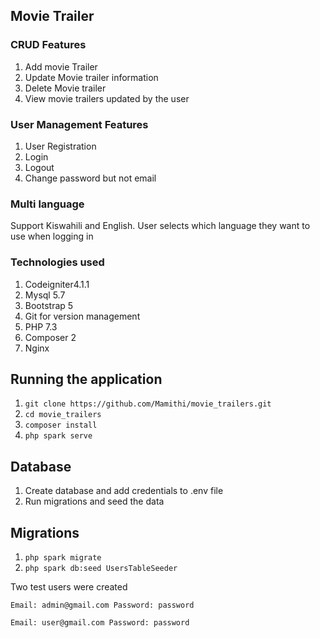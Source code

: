 ## Movie Trailer 
### CRUD Features
1. Add movie Trailer
2. Update Movie trailer information
3. Delete Movie trailer
4. View movie trailers updated by the user

### User Management Features
1. User Registration
2. Login
3. Logout
4. Change password but not email

### Multi language
Support Kiswahili and English. User selects which language they want to use when logging in

### Technologies used
1. Codeigniter4.1.1
2. Mysql 5.7
3. Bootstrap 5
4. Git for version management
5. PHP 7.3
6. Composer 2
7. Nginx


## Running the application
1. `git clone https://github.com/Mamithi/movie_trailers.git`
2. `cd movie_trailers`
3. `composer install`
4. `php spark serve`

## Database
1. Create database and add credentials to .env file
2. Run migrations and seed the data


## Migrations
1. `php spark migrate`
2. `php spark db:seed UsersTableSeeder`

Two test users were created

`Email: admin@gmail.com Password: password`

`Email: user@gmail.com Password: password`